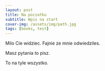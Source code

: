 ```yaml
---
layout: post
title: Na poczatku
subtitle: Wpis na start
cover-img: /assets/img/path.jpg
tags: [books, test]
---
```


Milo Cie widziec. Fajnie ze mnie odwiedziles.

Masz pytania to pisz.

To na tyle wszystko.
